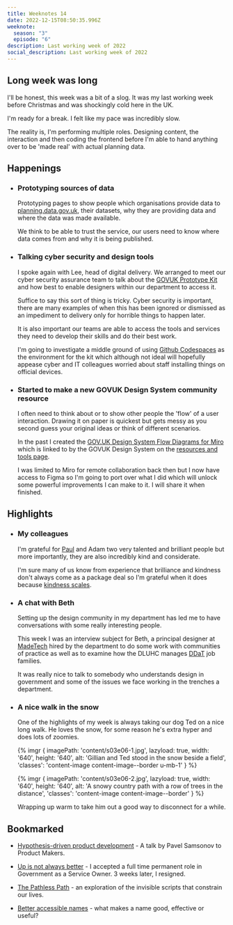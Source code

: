 ```yaml
---
title: Weeknotes 14
date: 2022-12-15T08:50:35.996Z
weeknote:
  season: "3"
  episode: "6"
description: Last working week of 2022
social_description: Last working week of 2022
---
```


## Long week was long

I'll be honest, this week was a bit of a slog. It was my last working week before Christmas and was shockingly cold here in the UK.

I'm ready for a break. I felt like my pace was incredibly slow.

The reality is, I'm performing multiple roles. Designing content, the interaction and then coding the frontend before I'm able to hand anything over to be 'made real' with actual planning data.

## Happenings

- ### Prototyping sources of data

  Prototyping pages to show people which organisations provide data to [planning.data.gov.uk](https://planning.data.gov.uk), their datasets, why they are providing data and where the data was made available.

  We think to be able to trust the service, our users need to know where data comes from and why it is being published.

- ### Talking cyber security and design tools

  I spoke again with Lee, head of digital delivery. We arranged to meet our cyber security assurance team to talk about the [GOVUK Prototype Kit](https://prototype-kit.service.gov.uk/) and how best to enable designers within our department to access it.

  Suffice to say this sort of thing is tricky. Cyber security is important, there are many examples of when this has been ignored or dismissed as an impediment to delivery only for horrible things to happen later.

  It is also important our teams are able to access the tools and services they need to develop their skills and do their best work.

  I'm going to investigate a middle ground of using [Github Codespaces](https://github.com/features/codespaces) as the environment for the kit which although not ideal will hopefully appease cyber and IT colleagues worried about staff installing things on official devices.

- ### Started to make a new GOVUK Design System community resource

  I often need to think about or to show other people the 'flow' of a user interaction. Drawing it on paper is quickest but gets messy as you second guess your original ideas or think of different scenarios.

  In the past I created the [GOV.UK Design System Flow Diagrams for Miro](https://github.com/paulmsmith/govuk-designsystem-flow-diagram-miro) which is linked to by the GOVUK Design System on the [resources and tools page](https://design-system.service.gov.uk/community/resources-and-tools/).

  I was limited to Miro for remote collaboration back then but I now have access to Figma so I'm going to port over what I did which will unlock some powerful improvements I can make to it. I will share it when finished.

## Highlights

- ### My colleagues

  I'm grateful for [Paul](https://blog.whatfettle.com/about/) and Adam two very talented and brilliant people but more importantly, they are also incredibly kind and considerate.

  I'm sure many of us know from experience that brilliance and kindness don't always come as a package deal so I'm grateful when it does because [kindness scales](https://seths.blog/2017/12/kindness-scales/).

- ### A chat with Beth

  Setting up the design community in my department has led me to have conversations with some really interesting people.

  This week I was an interview subject for Beth, a principal designer at [MadeTech](https://madetech.com) hired by the department to do some work with communities of practice as well as to examine how the DLUHC manages [DDaT](https://www.gov.uk/government/collections/digital-data-and-technology-profession-capability-framework) job families.

  It was really nice to talk to somebody who understands design in government and some of the issues we face working in the trenches a department.

- ### A nice walk in the snow

  One of the highlights of my week is always taking our dog Ted on a nice long walk. He loves the snow, for some reason he's extra hyper and does lots of zoomies.

  {% imgr { imagePath: 'content/s03e06-1.jpg', lazyload: true, width: '640', height: '640', alt: 'Gillian and Ted stood in the snow beside a field', 'classes': 'content-image content-image--border u-mb-1' } %}

  {% imgr { imagePath: 'content/s03e06-2.jpg', lazyload: true, width: '640', height: '640', alt: 'A snowy country path with a row of trees in the distance', 'classes': 'content-image content-image--border' } %}

  Wrapping up warm to take him out a good way to disconnect for a while.

## Bookmarked

- [Hypothesis-driven product development](https://www.productmakers.com/events/hypothesis-driven-product-development-79?blaid=3905298) - A talk by Pavel Samsonov to Product Makers.

- [Up is not always better](https://www.jessbuildstech.com/up-is-not-always-better/) - I accepted a full time permanent role in Government as a Service Owner. 3 weeks later, I resigned.

- [The Pathless Path](https://think-boundless.com/the-pathless-path/) - an exploration of the invisible scripts that constrain our lives.

- [Better accessible names](https://hidde.blog/better-accessible-names/) - what makes a name good, effective or useful?
